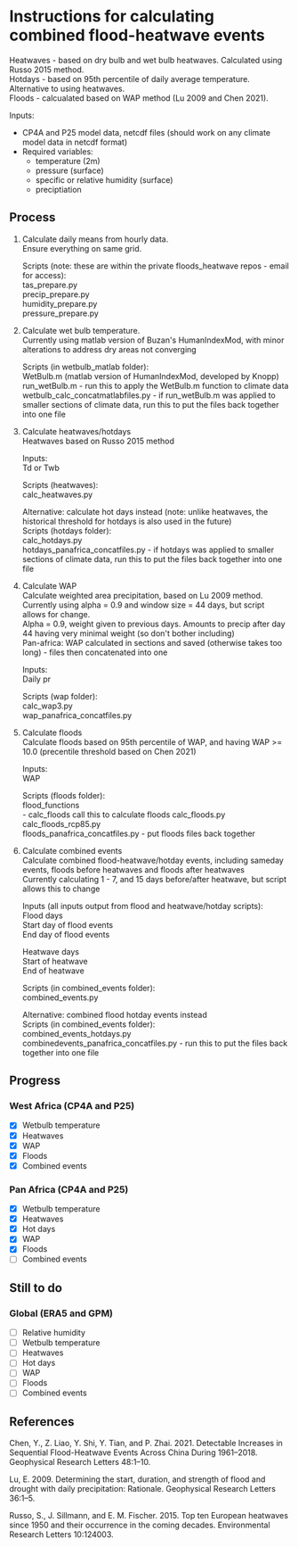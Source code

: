 # Instructions for calculating combined flood-heatwave events <br />
Heatwaves - based on dry bulb and wet bulb heatwaves. Calculated using Russo 2015 method. <br />
Hotdays - based on 95th percentile of daily average temperature. Alternative to using heatwaves. <br />
Floods - calcualated based on WAP method (Lu 2009 and Chen 2021). <br />

Inputs:
- CP4A and P25 model data, netcdf files (should work on any climate model data in netcdf format) 
- Required variables: <br />
  - temperature (2m) 
  - pressure (surface) 
  - specific or relative humidity (surface) 
  - preciptiation 

## Process <br />
1. Calculate daily means from hourly data. <br />
	Ensure everything on same grid. <br />

	Scripts (note: these are within the private floods_heatwave repos - email for access): <br />
	tas_prepare.py <br />
	precip_prepare.py <br />
	humidity_prepare.py <br />
	pressure_prepare.py <br />

2. Calculate wet bulb temperature.  <br />
	Currently using matlab version of Buzan's HumanIndexMod, with minor alterations to address dry areas not converging <br />

	Scripts (in wetbulb_matlab folder): <br />
	WetBulb.m (matlab version of HumanIndexMod, developed by Knopp) <br />
	run_wetBulb.m - run this to apply the WetBulb.m function to climate data <br />
	wetbulb_calc_concatmatlabfiles.py - if run_wetBulb.m was applied to smaller sections of climate data, run this to put the files back together into one file <br />

3. Calculate heatwaves/hotdays <br />
	Heatwaves based on Russo 2015 method <br />
	
	Inputs: <br />
	Td or Twb <br />

	Scripts (heatwaves): <br />
	calc_heatwaves.py <br />
	
	Alternative: calculate hot days instead (note: unlike heatwaves, the historical threshold for hotdays is also used in the future) <br />
	Scripts (hotdays folder): <br />
	calc_hotdays.py <br />
	hotdays_panafrica_concatfiles.py - if hotdays was applied to smaller sections of climate data, run this to put the files back together into one file <br />


4. Calculate WAP <br />
	Calculate weighted area precipitation, based on Lu 2009 method. <br />
	Currently using alpha = 0.9 and window size = 44 days, but script allows for change. <br />
	Alpha = 0.9, weight given to previous days. Amounts to precip after day 44 having very minimal weight (so don't bother including) <br />
	Pan-africa: WAP calculated in sections and saved (otherwise takes too long) - files then concatenated into one <br />

	Inputs: <br />
	Daily pr <br />

	Scripts (wap folder): <br />
	calc_wap3.py <br />
	wap_panafrica_concatfiles.py <br />

5. Calculate floods <br />
	Calculate floods based on 95th percentile of WAP, and having WAP >= 10.0 (precentile threshold based on Chen 2021) <br />

	Inputs:<br />
	WAP<br />

	Scripts (floods folder): <br />
	flood_functions <br /> - calc_floods call this to calculate floods
	calc_floods.py <br />
	calc_floods_rcp85.py<br />
	floods_panafrica_concatfiles.py - put floods files back together <br/>

6. Calculate combined events <br />
	Calculate combined flood-heatwave/hotday events, including sameday events, floods before heatwaves and floods after heatwaves <br />
	Currently calculating 1 - 7, and 15 days before/after heatwave, but script allows this to change <br />

	Inputs (all inputs output from flood and heatwave/hotday scripts):<br />
	Flood days <br />
	Start day of flood events <br />
	End day of flood events <br />
	
	Heatwave days <br />
	Start of heatwave <br />
	End of heatwave <br />

	Scripts (in combined_events folder): <br />
	combined_events.py <br />
	
	Alternative: combined flood hotday events instead <br />
	Scripts (in combined_events folder): <br />
	combined_events_hotdays.py <br />
	combinedevents_panafrica_concatfiles.py - run this to put the files back together into one file <br />

	

## Progress
### West Africa (CP4A and P25)
- [x] Wetbulb temperature
- [x] Heatwaves
- [x] WAP
- [x] Floods
- [x] Combined events

### Pan Africa (CP4A and P25)
- [X] Wetbulb temperature
- [X] Heatwaves
- [x] Hot days
- [X] WAP
- [X] Floods
- [ ] Combined events

## Still to do
### Global (ERA5 and GPM)
- [ ] Relative humidity
- [ ] Wetbulb temperature
- [ ] Heatwaves
- [ ] Hot days
- [ ] WAP
- [ ] Floods
- [ ] Combined events

## References <br />

Chen, Y., Z. Liao, Y. Shi, Y. Tian, and P. Zhai. 2021. Detectable Increases in Sequential Flood-Heatwave Events Across China During 1961–2018. Geophysical Research Letters 48:1–10. <br />

Lu, E. 2009. Determining the start, duration, and strength of flood and drought with daily precipitation: Rationale. Geophysical Research Letters 36:1–5. <br />

Russo, S., J. Sillmann, and E. M. Fischer. 2015. Top ten European heatwaves since 1950 and their occurrence in the coming decades. Environmental Research Letters 10:124003. <br />


